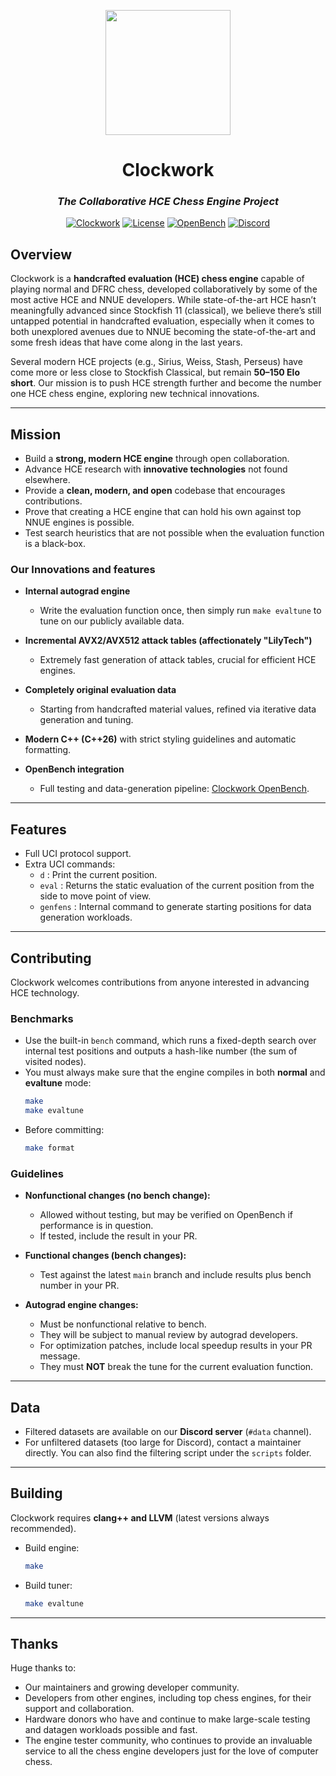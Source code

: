 <p align="center"><img src="assets/logo.png" width="200"></p>

<div align="center">
<h1>Clockwork</h1>
<h3><i>The Collaborative HCE Chess Engine Project</i></h3>

<p></p>

[![Clockwork](https://github.com/official-clockwork/Clockwork/actions/workflows/clockwork.yml/badge.svg)](https://github.com/official-clockwork/Clockwork/actions/workflows/clockwork.yml)
[![License](https://img.shields.io/badge/license-AGPL_3.0-blue)](LICENSE)
[![OpenBench](https://img.shields.io/badge/OpenBench-view-orange)](http://clockworkopenbench.pythonanywhere.com)
[![Discord](https://img.shields.io/badge/chat-Discord-7289DA)](https://discord.gg/7ffYSCae2f)
</div>

## Overview  
Clockwork is a **handcrafted evaluation (HCE) chess engine** capable of playing normal and DFRC chess, developed collaboratively by some of the most active HCE and NNUE developers. While state-of-the-art HCE hasn’t meaningfully advanced since Stockfish 11 (classical), we believe there’s still untapped potential in handcrafted evaluation, especially when it comes to both unexplored avenues due to NNUE becoming the state-of-the-art and some fresh ideas that have come along in the last years.  

Several modern HCE projects (e.g., Sirius, Weiss, Stash, Perseus) have come more or less close to Stockfish Classical, but remain **50–150 Elo short**. Our mission is to push HCE strength further and become the number one HCE chess engine, exploring new technical innovations.  

---

## Mission  
- Build a **strong, modern HCE engine** through open collaboration.  
- Advance HCE research with **innovative technologies** not found elsewhere.  
- Provide a **clean, modern, and open** codebase that encourages contributions.  
- Prove that creating a HCE engine that can hold his own against top NNUE engines is possible.
- Test search heuristics that are not possible when the evaluation function is a black-box.

### Our Innovations and features  
- **Internal autograd engine**  
  - Write the evaluation function once, then simply run `make evaltune` to tune on our publicly available data.  

- **Incremental AVX2/AVX512 attack tables (affectionately "LilyTech")**  
  - Extremely fast generation of attack tables, crucial for efficient HCE engines.  

- **Completely original evaluation data**  
  - Starting from handcrafted material values, refined via iterative data generation and tuning.  

- **Modern C++ (C++26)** with strict styling guidelines and automatic formatting.  

- **OpenBench integration**  
  - Full testing and data-generation pipeline: [Clockwork OpenBench](http://clockworkopenbench.pythonanywhere.com).  

---

## Features  
- Full UCI protocol support.  
- Extra UCI commands:  
  - `d` : Print the current position.  
  - `eval` : Returns the static evaluation of the current position from the side to move point of view.
  - `genfens` : Internal command to generate starting positions for data generation workloads.    

---

## Contributing  
Clockwork welcomes contributions from anyone interested in advancing HCE technology.  

### Benchmarks  
- Use the built-in `bench` command, which runs a fixed-depth search over internal test positions and outputs a hash-like number (the sum of visited nodes).
- You must always make sure that the engine compiles in both **normal** and **evaltune** mode:  
  ```bash
  make
  make evaltune
  ```  
- Before committing:  
  ```bash
  make format
  ```

### Guidelines  
- **Nonfunctional changes (no bench change):**  
  - Allowed without testing, but may be verified on OpenBench if performance is in question.  
  - If tested, include the result in your PR.  

- **Functional changes (bench changes):**  
  - Test against the latest `main` branch and include results plus bench number in your PR.  

- **Autograd engine changes:**  
  - Must be nonfunctional relative to bench.  
  - They will be subject to manual review by autograd developers.  
  - For optimization patches, include local speedup results in your PR message.
  - They must **NOT** break the tune for the current evaluation function.

---

## Data  
- Filtered datasets are available on our **Discord server** (`#data` channel).  
- For unfiltered datasets (too large for Discord), contact a maintainer directly. You can also find the filtering script under the `scripts` folder.

---

## Building  
Clockwork requires **clang++ and LLVM** (latest versions always recommended).  

- Build engine:  
  ```bash
  make
  ```  

- Build tuner:  
  ```bash
  make evaltune
  ```  

---

## Thanks 
Huge thanks to:  
- Our maintainers and growing developer community.  
- Developers from other engines, including top chess engines, for their support and collaboration.  
- Hardware donors who have and continue to make large-scale testing and datagen workloads possible and fast. 
- The engine tester community, who continues to provide an invaluable service to all the chess engine developers just for the love of computer chess.